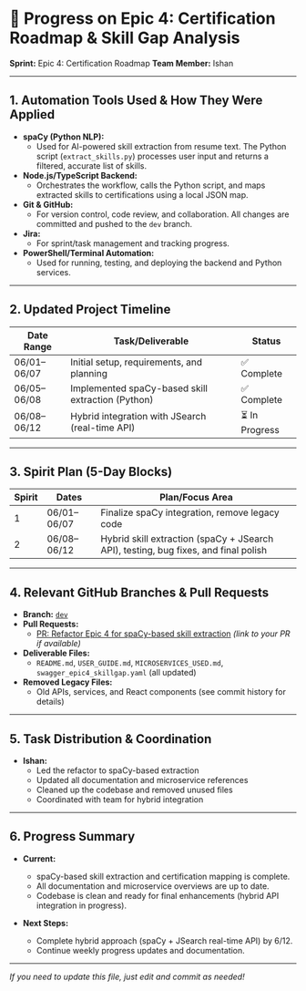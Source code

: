 # 🚀 Progress on Epic 4: Certification Roadmap & Skill Gap Analysis

**Sprint:** Epic 4: Certification Roadmap
**Team Member:** Ishan

---

## 1. Automation Tools Used & How They Were Applied

- **spaCy (Python NLP):**
  - Used for AI-powered skill extraction from resume text. The Python script (`extract_skills.py`) processes user input and returns a filtered, accurate list of skills.
- **Node.js/TypeScript Backend:**
  - Orchestrates the workflow, calls the Python script, and maps extracted skills to certifications using a local JSON map.
- **Git & GitHub:**
  - For version control, code review, and collaboration. All changes are committed and pushed to the `dev` branch.
- **Jira:**
  - For sprint/task management and tracking progress.
- **PowerShell/Terminal Automation:**
  - Used for running, testing, and deploying the backend and Python services.

---

## 2. Updated Project Timeline

| Date Range      | Task/Deliverable                                      | Status      |
|-----------------|-------------------------------------------------------|-------------|
| 06/01–06/07     | Initial setup, requirements, and planning             | ✅ Complete |
| 06/05–06/08     | Implemented spaCy-based skill extraction (Python)     | ✅ Complete |
| 06/08–06/12     | Hybrid integration with JSearch (real-time API)       | ⏳ In Progress |

---

## 3. Spirit Plan (5-Day Blocks)

| Spirit | Dates         | Plan/Focus Area                                      |
|--------|--------------|------------------------------------------------------|
| 1      | 06/01–06/07  | Finalize spaCy integration, remove legacy code       |
| 2      | 06/08–06/12  | Hybrid skill extraction (spaCy + JSearch API), testing, bug fixes, and final polish |

---

## 4. Relevant GitHub Branches & Pull Requests

- **Branch:** [`dev`](https://github.com/MariaVSoto/JobQuest_Navigator_CAA/tree/dev)
- **Pull Requests:**
  - [PR: Refactor Epic 4 for spaCy-based skill extraction](#) *(link to your PR if available)*
- **Deliverable Files:**
  - `README.md`, `USER_GUIDE.md`, `MICROSERVICES_USED.md`, `swagger_epic4_skillgap.yaml` (all updated)
- **Removed Legacy Files:**
  - Old APIs, services, and React components (see commit history for details)

---

## 5. Task Distribution & Coordination

- **Ishan:**
  - Led the refactor to spaCy-based extraction
  - Updated all documentation and microservice references
  - Cleaned up the codebase and removed unused files
  - Coordinated with team for hybrid integration

---

## 6. Progress Summary

- **Current:**
  - spaCy-based skill extraction and certification mapping is complete.
  - All documentation and microservice overviews are up to date.
  - Codebase is clean and ready for final enhancements (hybrid API integration in progress).

- **Next Steps:**
  - Complete hybrid approach (spaCy + JSearch real-time API) by 6/12.
  - Continue weekly progress updates and documentation.

---

*If you need to update this file, just edit and commit as needed!* 